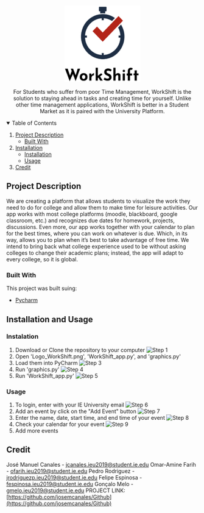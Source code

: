 <br />
<p align="center">
  <a href="https://github.com/josemcanales/Github">
    <img src="Logo_WorkShift.png" alt="Logo" width="200" height="200">
  </a>
  
  
  <p align="center">
    For Students who suffer from poor Time Management, WorkShift is  the solution to staying ahead in tasks and creating time for yourself.  Unlike other time management applications, WorkShift is better in a Student Market as it is paired with the University Platform. 
    <br />
  </p>
</p>


<!-- TABLE OF CONTENTS -->
<details open="open">
  <summary>Table of Contents</summary>
  <ol>
    <li>
      <a href="#project-description">Project Description</a>
      <ul>
        <li><a href="#built-with">Built With</a></li>
      </ul>
    </li>
    <li>
      <a href="#installation">Installation</a>
      <ul>
        <li><a href="#installation">Installation</a></li>
        <li><a href="#usage">Usage</a></li>
      </ul>
    </li>
    <li><a href="#credit">Credit</a></li>
  </ol>
</details>


<!-- PROJECT DESCRIPTION -->
## Project Description

We are creating a platform that allows students to visualize the work they need to do for college and allow them to make time for leisure activities. Our app works with most college platforms (moodle, blackboard, google classroom, etc.) and recognizes due dates for homework, projects, discussions. Even more, our app works together with your calendar to plan for the best times, where you can work on whatever is due. Which, in its way, allows you to plan when it’s best to take advantage of free time. We intend to bring back what college experience used to be without asking colleges to change their academic plans; instead, the app will adapt to every college, so it is global. 


### Built With

This project was built suing:
* [Pycharm](https://www.jetbrains.com/pycharm/)


<!-- INSTALATION AND USAGE -->
## Installation and Usage

### Instalation
1. Download or Clone the repository to your computer
![Step 1](https://github.com/josemcanales/Github/blob/main/images/Screen%20Shot%202020-11-23%20at%207.07.19%20PM.png)
2. Open 'Logo_WorkShift.png', 'WorkShift_app.py', and 'graphics.py'
3. Load them into PyCharm
![Step 3](https://github.com/josemcanales/Github/blob/main/images/Screen%20Shot%202020-11-23%20at%207.07.56%20PM.png)
4. Run 'graphics.py'
![Step 4](https://github.com/josemcanales/Github/blob/main/images/Screen%20Shot%202020-11-23%20at%207.08.39%20PM.png)
5. Run 'WorkShift_app.py'
![Step 5](https://github.com/josemcanales/Github/blob/main/images/Screen%20Shot%202020-11-23%20at%207.09.05%20PM.png)

### Usage
1. To login, enter with your IE University email
![Step 6](https://github.com/josemcanales/Github/blob/main/images/Screen%20Shot%202020-11-23%20at%207.09.20%20PM.png)
2. Add an event by click on the "Add Event" button
![Step 7](https://github.com/josemcanales/Github/blob/main/images/Screen%20Shot%202020-11-23%20at%207.09.37%20PM.png)
3. Enter the name, date, start time, and end time of your event
![Step 8](https://github.com/josemcanales/Github/blob/main/images/Screen%20Shot%202020-11-23%20at%207.10.25%20PM.png)
4. Check your calendar for your event
![Step 9](https://github.com/josemcanales/Github/blob/main/images/Screen%20Shot%202020-11-23%20at%207.10.38%20PM.png)
5. Add more events

<!-- CONTACT -->
## Credit

José Manuel Canales - jcanales.ieu2019@student.ie.edu
Omar-Amine Farih - ofarih.ieu2019@student.ie.edu
Pedro Rodriguez - jrodriguezp.ieu2019@student.ie.edu
Felipe Espinosa - fespinosa.ieu2019@student.ie.edu
Gonçalo Melo - gmelo.ieu2019@student.ie.edu
PROJECT LINK: [https://github.com/josemcanales/Github](https://github.com/josemcanales/Github)

